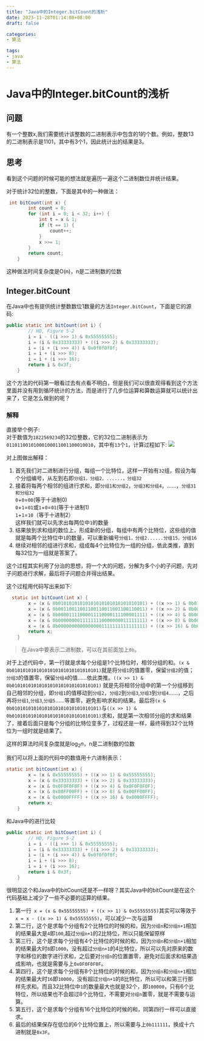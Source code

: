 ```yaml
---
title: "Java中的Integer.bitCount的浅析"
date: 2023-11-28T01:14:08+08:00
draft: false

categories:
- 算法

tags:
- java
- 算法
---
```


# Java中的Integer.bitCount的浅析

## 问题

有一个整数x,我们需要统计该整数的二进制表示中包含的1的个数。例如，整数13的二进制表示是1101，其中有3个1，因此统计出的结果是3。

## 思考

看到这个问题的时候可能的想法就是遍历一遍这个二进制数位并统计结果。

对于统计32位的整数，下面是其中的一种做法：

```java
 int bitCount(int x) {
        int count = 0;
        for (int i = 0; i < 32; i++) {
            int t = x & 1;
            if (t == 1) {
                count++;
            }
            x >>= 1;
        }
        return count;
    }
```

这种做法时间复杂度是O(n)，n是二进制数的位数

## Integer.bitCount
在Java中也有提供统计整数数位1数量的方法`Integer.bitCount`，下面是它的源码:

```java
public static int bitCount(int i) {
        // HD, Figure 5-2
        i = i - ((i >>> 1) & 0x55555555);
        i = (i & 0x33333333) + ((i >>> 2) & 0x33333333);
        i = (i + (i >>> 4)) & 0x0f0f0f0f;
        i = i + (i >>> 8);
        i = i + (i >>> 16);
        return i & 0x3f;
    }
```

这个方法的代码第一眼看过去有点看不明白，但是我们可以很直观得看到这个方法里面并没有用到循环统计的方法，而是进行了几步位运算和算数运算就可以统计出来了，它是怎么做到的呢？

### 解释

直接举个例子:  
对于数值为`1822569234`的32位整数，它的32位二进制表示为`01101100101000100011001100010010`，其中有`13`个`1`，计算过程如下:
![](https://jsdelivr.codeqihan.com/gh/MysticalDream/images/assets/202311271929308.png)

对上图做出解释：

1. 首先我们对二进制进行分组，每组一个比特位，这样一开始有`32`组，假设为每个分组编号，从左到右即`分组1，分组2，......，分组32`
2. 接着将每两个相邻的组进行求和，即`分组1和分组2`，`分组3和分组4`，......，`分组31和分组32`    
`0`+`0`=`00`(等于十进制0)  
`0`+`1`=`01`或`1`+`0`=`01`(等于十进制1)  
`1`+`1`=`10`（等于十进制2）  
这样我们就可以先求出每两位中`1`的数量
3. 结果放到求和组的数位上，形成新的分组，每组中有两个比特位，这些组的值就是每两个比特位中`1`的数量，可以重新编号`分组1，分组2......分组15，分组16`
4. 继续对相邻的组进行求和，组成每4个比特位为一组的分组，依此类推，直到每32位为一组就是答案了。

这个过程其实利用了分治的思想，将一个大的问题，分解为多个小的子问题，先对子问题进行求解，最后将子问题合并得出结果。

这个过程用代码写出来如下:

```java
  static int bitCount(int x) {
        x = (x & 0b01010101010101010101010101010101) + ((x >> 1) & 0b01010101010101010101010101010101);
        x = (x & 0b00110011001100110011001100110011) + ((x >> 2) & 0b00110011001100110011001100110011);
        x = (x & 0b00001111000011110000111100001111) + ((x >> 4) & 0b00001111000011110000111100001111);
        x = (x & 0b00000000111111110000000011111111) + ((x >> 8) & 0b00000000111111110000000011111111);
        x = (x & 0b00000000000000001111111111111111) + ((x >> 16) & 0b00000000000000001111111111111111);
        return x;
    }
```

>在Java中要表示二进制数，可以在其前面加上`0b`。

对于上述代码中，第一行就是求每个分组是1个比特位时，相邻分组的和。`(x & 0b01010101010101010101010101010101)`就是将`分组1`的值置零，保留`分组2`的值；`分组3`的值置零，保留`分组4`的值......依此类推。`((x >> 1) & 0b01010101010101010101010101010101)`
就是先将相邻分组中的第一个分组移到自己相邻的分组，即`分组1`的值移动到`分组2`，`分组2`到`分组3`,`分组3`到`分组4`......，之后再将`分组1`,`分组3`,`分组5`......等置零，避免影响求和的结果。最后将`(x & 0b01010101010101010101010101010101)`与`((x >> 1) & 0b01010101010101010101010101010101)`求和，就是第一次相邻分组的求和结果了，接着后面只是每个分组的比特位变多了，过程还是一样，最终得到32个比特位为一组时就是结果了。

这样的算法时间复杂度就是$\log_2{n}$，n是二进制数的位数

我们可以将上面的代码中的数值用十六进制表示：
```java
static int bitCount(int x) {
        x = (x & 0x55555555) + ((x >> 1) & 0x55555555);
        x = (x & 0x33333333) + ((x >> 2) & 0x33333333);
        x = (x & 0x0F0F0F0F) + ((x >> 4) & 0x0F0F0F0F);
        x = (x & 0x00FF00FF) + ((x >> 8) & 0x00FF00FF);
        x = (x & 0x0000FFFF) + ((x >> 16) & 0x0000FFFF);
        return x;
    }
```
和Java中的进行比较

```java
public static int bitCount(int i) {
        // HD, Figure 5-2
        i = i - ((i >>> 1) & 0x55555555);
        i = (i & 0x33333333) + ((i >>> 2) & 0x33333333);
        i = (i + (i >>> 4)) & 0x0f0f0f0f;
        i = i + (i >>> 8);
        i = i + (i >>> 16);
        return i & 0x3f;
    }
```
很明显这个和Java中的bitCount还是不一样呀？其实Java中的bitCount是在这个代码基础上减少了一些不必要的运算的结果。

1. 第一行` x = (x & 0x55555555) + ((x >> 1) & 0x55555555)`其实可以等效于`x = x - ((x >> 1) & 0x55555555)`，可以减少一次与运算
2. 第二行，这个是求每个分组有2个比特位的时候的和，因为`分组n`和`分组n+1`相加的结果最大是`4`即`100`,超过`分组n+1`的2比特位，所以只能保留原样
3. 第三行，这个是求每个分组有4个比特位的时候的和，因为`分组n`和`分组n+1`相加的结果最大时`8`即`1000`，没有超过`分组n+1`的4比特位，所以可以先对原来的数字和移位的数字进行求和，之后要对`分组n`的位置置零，避免对后面求和结果造成影响，也就是需要与上`0x0F0F0F0F`。
4. 第四行，这个是求每个分组有8个比特位的时候的和，因为`分组n`和`分组n+1`相加的结果最大时`16`即`10000`，没有超过`分组n+1`的8比特位，所以可以和第三行那样先求和。而且32比特位中`1`的数量最大也就是32个，即`100000`，只有6个比特位，所以结果也不会超过8个比特位，不需要对`分组n`置零，就是不需要与运算。
5. 第五行，这个是求每个分组有16个比特位的时候的和，同第四行一样可以直接求。
6. 最后的结果保存在低位的6个比特位置上，所以需要与上`0b111111`，换成十六进制就是`0x3F`。
